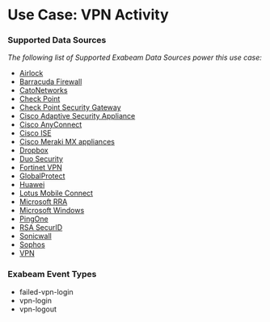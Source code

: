 Use Case: VPN Activity
======================

### Supported Data Sources

_The following list of Supported Exabeam Data Sources power this use case:_

* [Airlock](datasource_airlock.md)
* [Barracuda Firewall](datasource_barracuda_firewall.md)
* [CatoNetworks](datasource_catonetworks.md)
* [Check Point](datasource_check_point.md)
* [Check Point Security Gateway](datasource_check_point_security_gateway.md)
* [Cisco Adaptive Security Appliance](datasource_cisco_adaptive_security_appliance.md)
* [Cisco AnyConnect](datasource_cisco_anyconnect.md)
* [Cisco ISE](datasource_cisco_ise.md)
* [Cisco Meraki MX appliances](datasource_cisco_meraki_mx_appliances.md)
* [Dropbox](datasource_dropbox.md)
* [Duo Security](datasource_duo_security.md)
* [Fortinet VPN](datasource_fortinet_vpn.md)
* [GlobalProtect](datasource_globalprotect.md)
* [Huawei](datasource_huawei.md)
* [Lotus Mobile Connect](datasource_lotus_mobile_connect.md)
* [Microsoft RRA](datasource_microsoft_rra.md)
* [Microsoft Windows](datasource_microsoft_windows.md)
* [PingOne](datasource_pingone.md)
* [RSA SecurID](datasource_rsa_securid.md)
* [Sonicwall](datasource_sonicwall.md)
* [Sophos](datasource_sophos.md)
* [VPN](datasource_vpn.md)


### Exabeam Event Types

- failed-vpn-login
- vpn-login
- vpn-logout
